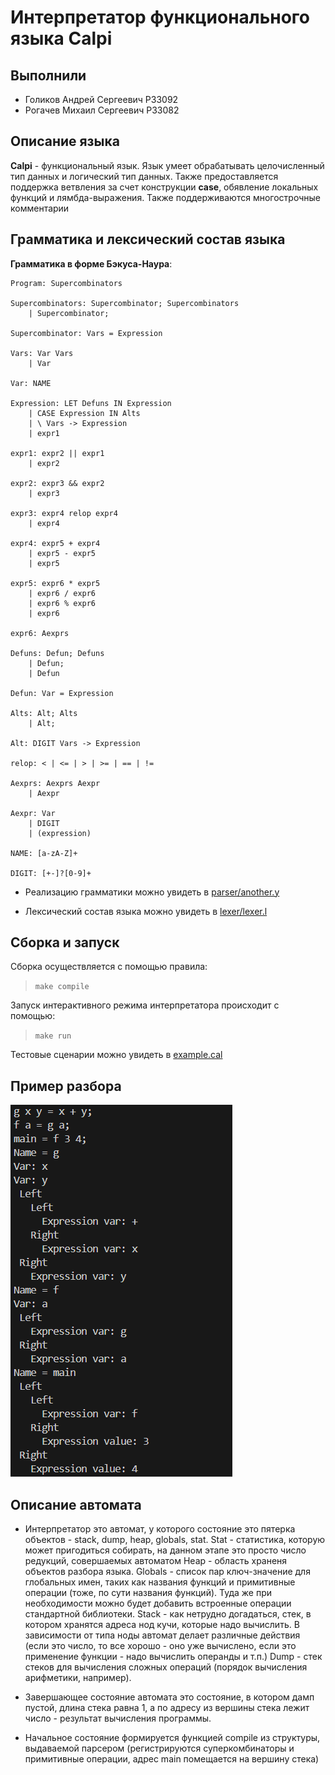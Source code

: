 # Интерпретатор функционального языка **Calpi**
## Выполнили
- Голиков Андрей Сергеевич P33092
- Рогачев Михаил Сергеевич P33082

## Описание языка

**Calpi** - функциональный язык. Язык умеет обрабатывать целочисленный тип данных и логический тип данных. Также предоставляется поддержка ветвления за счет конструкции **case**, обявление локальных функций и лямбда-выражения. Также поддерживаются многострочные комментарии

## Грамматика и лексический состав языка

**Грамматика в форме Бэкуса-Наура**:

``` ebnf
Program: Supercombinators  

Supercombinators: Supercombinator; Supercombinators        
    | Supercombinator;

Supercombinator: Vars = Expression 

Vars: Var Vars                              
    | Var                                  

Var: NAME                                   

Expression: LET Defuns IN Expression        
    | CASE Expression IN Alts               
    | \ Vars -> Expression          
    | expr1                                 

expr1: expr2 || expr1          
    | expr2                     

expr2: expr3 && expr2          
    | expr3                    

expr3: expr4 relop expr4       
    | expr4                    

expr4: expr5 + expr4         
    | expr5 - expr5         
    | expr5                     

expr5: expr6 * expr5         
    | expr6 / expr6       
    | expr6 % expr6           
    | expr6                     

expr6: Aexprs 

Defuns: Defun; Defuns    
    | Defun;           
    | Defun                      

Defun: Var = Expression   

Alts: Alt; Alts    
    | Alt;

Alt: DIGIT Vars -> Expression   

relop: < | <= | > | >= | == | !=

Aexprs: Aexprs Aexpr                    
    | Aexpr                             

Aexpr: Var                              
    | DIGIT                             
    | (expression)      
    
NAME: [a-zA-Z]+

DIGIT: [+-]?[0-9]+
```

- Реализацию грамматики можно увидеть в [parser/another.y](pareser/another.y)

- Лексический состав языка можно увидеть в [lexer/lexer.l](lexer/lexer.l)

## Сборка и запуск

Сборка осуществляется с помощью правила:

> ```make compile``` 

Запуск интерактивного режима интерпретатора происходит с помощью:

> ```make run```

Тестовые сценарии можно увидеть в [example.cal](example.cal)

## Пример разбора

![img/example.png](img/example.png)

## Описание автомата

- Интерпретатор это автомат, у которого состояние это пятерка объектов - stack, dump, heap, globals, stat.
Stat - статистика, которую может пригодиться собирать, на данном этапе это просто число редукций, совершаемых автоматом
Heap - область храненя объектов разбора языка.
Globals - список пар ключ-значение для глобальных имен, таких как названия функций и примитивные операции (тоже, по сути названия функций). Туда же при необходимости можно будет добавить встроенные операции стандартной библиотеки.
Stack - как нетрудно догадаться, стек, в котором хранятся адреса нод кучи, которые надо вычислить. В зависимости от типа ноды автомат делает различные действия (если это число, то все хорошо - оно уже вычислено, если это применение функции - надо вычислить операнды и т.п.)
Dump - стек стеков для вычисления сложных операций (порядок вычисления арифметики, например).

- Завершающее состояние автомата это состояние, в котором дамп пустой, длина стека равна 1, а по адресу из вершины стека лежит число - результат вычисления программы.

- Начальное состояние формируется функцией compile из структуры, выдаваемой парсером (регистрируются суперкомбинаторы и примитивные операции, адрес main помещается на вершину стека)
